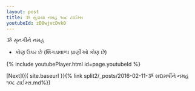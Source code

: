 ```yaml
---
layout: post
title: ૐ સુંડાયા નમહ ૧૦૮ ટાઈમ્સ
youtubeId: zD8wjvcDvk0
---
```

 
 
 ૐ સૃનગીને નમહ  
 
 -  કોણ ઉપર છે (શિંગડાવાળા પ્રાણીઓ કોણ છે) 
 
  
 
  
 
 
 
 
 
 


{% include youtubePlayer.html id=page.youtubeId %}
 
[Next]({{ site.baseurl }}{% link  split2/_posts/2016-02-11-ૐ સદામર્ષીને નમહ ૧૦૮ ટાઈમ્સ.md%})
 
